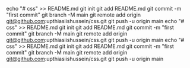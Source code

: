 echo "# css" >> README.md
git init
git add README.md
git commit -m "first commit"
git branch -M main
git remote add origin git@github.com:upthiasiishussein/css.git
git push -u origin main
echo "# css" >> README.md
git init
git add README.md
git commit -m "first commit"
git branch -M main
git remote add origin git@github.com:upthiasiishussein/css.git
git push -u origin main
echo "# css" >> README.md
git init
git add README.md
git commit -m "first commit"
git branch -M main
git remote add origin git@github.com:upthiasiishussein/css.git
git push -u origin main
